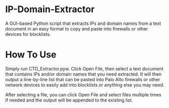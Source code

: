 # IP-Domain-Extractor
A GUI-based Python script that extracts IPs and domain names from a text document in an easy format to copy and paste into firewalls or other devices for blocklists.

# How To Use
Simply run CTO_Extractor.pyw. Click Open File, then select a text document that contains IPs and/or domain names that you need extracted. It will then output a line-by-line list that can be pasted into Palo Alto firewalls or other network devices to easily add into blocklists or anything else you may need. 

After selecting a file, you can click Open File and select files multiple times if needed and the output will be appended to the existing list.
